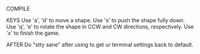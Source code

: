 COMPILE


KEYS
Use 'a', 'd' to move a shape.
Use 's' to push the shape fully down.
Use 'q', 'e' to rotate the shape in CCW and CW directions, respectively.
Use 'x' to finish the game.


AFTER
Do "stty sane" after using to get ur terminal settings back to default.
